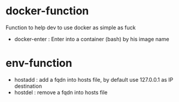 # docker-function

Function to help dev to use docker as simple as fuck
- docker-enter : Enter into a container (bash) by his image name

# env-function

- hostadd : add a fqdn into hosts file, by default use 127.0.0.1 as IP destination
- hostdel : remove a fqdn into hosts file
